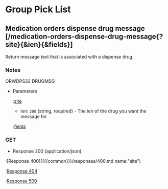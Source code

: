 # Group Pick List

## Medication orders dispense drug message [/medication-orders-dispense-drug-message{?site}{&ien}{&fields}]

Return message text that is associated with a dispense drug.

### Notes

ORWDPS32 DRUGMSG

+ Parameters

    :[site]({{{common}}}/parameters/site.md)

    + ien: `280` (string, required) - The ien of the drug you want the message for

    :[fields]({{{common}}}/parameters/fields.md)

### GET

+ Response 200 (application/json)

:[Response 400]({{{common}}}/responses/400.md name:"site")

:[Response 404]({{{common}}}/responses/404.md)

:[Response 500]({{{common}}}/responses/500.md)


